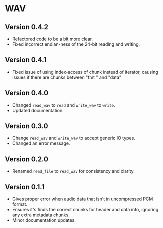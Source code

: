 # WAV

## Version 0.4.2

* Refactored code to be a bit more clear.
* Fixed incorrect endian-ness of the 24-bit reading and writing.

## Version 0.4.1

* Fixed issue of using index-access of chunk instead of iterator, causing issues if there are chunks between "fmt " and "data"

## Version 0.4.0

* Changed `read_wav` to `read` and `write_wav` to `write`.
* Updated documentation.

## Version 0.3.0

* Change `read_wav` and `write_wav` to accept generic IO types.
* Changed an error message.

## Version 0.2.0

* Renamed `read_file` to `read_wav` for consistency and clarity.

## Version 0.1.1

* Gives proper error when audio data that isn't in uncompressed PCM format.
* Ensures it's finds the correct chunks for header and data info, ignoring any extra metadata chunks.
* Minor documentation updates.
